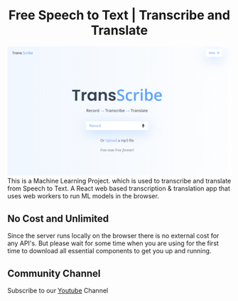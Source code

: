 <div align="center">

# Free Speech to Text | Transcribe and Translate

</div>

<a href="https://transcribe-ml-five.vercel.app">
<img src="./src/assets/screenshot.png" />
</a>
This is a Machine Learning Project. which is used to transcribe and translate from Speech to Text. A React web based transcription & translation app that uses web workers to run ML models in the browser.

## No Cost and Unlimited 
Since the server runs locally on the browser there is no external cost for any API's. But please wait for some time when you are using for the first time to download all essential components to get you up and running.


## Community Channel
Subscribe to our [Youtube](https://www.youtube.com/@Ferruz_) Channel



